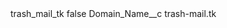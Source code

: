 <?xml version="1.0" encoding="UTF-8"?>
<CustomMetadata xmlns="http://soap.sforce.com/2006/04/metadata" xmlns:xsi="http://www.w3.org/2001/XMLSchema-instance" xmlns:xsd="http://www.w3.org/2001/XMLSchema">
    <label>trash_mail_tk</label>
    <protected>false</protected>
    <values>
        <field>Domain_Name__c</field>
        <value xsi:type="xsd:string">trash-mail.tk</value>
    </values>
</CustomMetadata>
